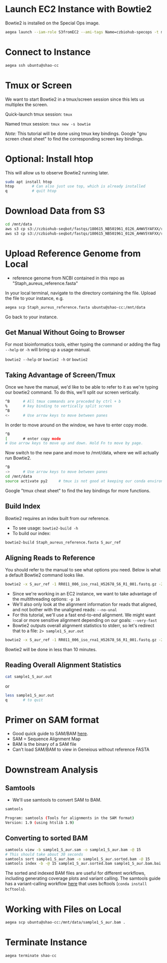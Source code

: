 # Launch EC2 Instance with Bowtie2
Bowtie2 is installed on the Special Ops image.
```bash
aegea launch --iam-role S3fromEC2 --ami-tags Name=czbiohub-specops -t m5.4xlarge shao-cc
```

# Connect to Instance
```bash
aegea ssh ubuntu@shao-cc
```
# Tmux or Screen
We want to start Bowtie2 in a tmux/screen session since this lets us multiplex the screen.


Quick-launch tmux session: `tmux`


Named tmux session: `tmux new -s bowtie`


_Note:_ This tutorial will be done using tmux key bindings. Google "gnu screen cheat sheet" to find the corresponding screen key bindings.

# Optional: Install htop
This will allow us to observe Bowtie2 running later.

```bash
sudo apt install htop
htop        # Can also just use top, which is already installed
q           # quit htop
```
# Download Data from S3

```bash
cd /mnt/data
aws s3 cp s3://czbiohub-seqbot/fastqs/180615_NB501961_0126_AHWV5YAFXX/rawdata/RR011_006_iso_rna1_H52678_S6_R1_001.fastq.gz .
aws s3 cp s3://czbiohub-seqbot/fastqs/180615_NB501961_0126_AHWV5YAFXX/rawdata/RR011_006_iso_rna1_H52678_S6_R2_001.fastq.gz .
```


# Upload Reference Genome from Local
- reference genome from NCBI contained in this repo as "Staph\_aureus\_reference.fasta"


In your local terminal, navigate to the directory containing the file.
Upload the file to your instance, e.g.
```bash
aegea scp Staph_aureus_reference.fasta ubuntu@shao-cc:/mnt/data
```
Go back to your instance.

## Get Manual Without Going to Browser
For most bioinformatics tools, either typing the command or adding the flag `--help` or `-h` will bring up a usage manual.

`bowtie2 --help` or `bowtie2 -h` or `bowtie2`

## Taking Advantage of Screen/Tmux
Once we have the manual, we'd like to be able to refer to it as we're typing our bowtie2 command. To do this, we'll split our screen vertically.

```bash
^B      # All tmux commands are preceded by ctrl + b
%       # key binding to vertically split screen
^B
<-      # Use arrow keys to move between panes
```
In order to move around on the window, we have to enter copy mode.
```bash
^B
[       # enter copy mode
# Use arrow keys to move up and down. Hold Fn to move by page.
```
Now switch to the new pane and move to /mnt/data, where we will actually run Bowtie2.

```bash
^B
->      # Use arrow keys to move between panes
cd /mnt/data
source activate py2     # tmux is not good at keeping our conda environments active :(
```
Google "tmux cheat sheet" to find the key bindings for more functions.

## Build Index
Bowtie2 requires an index built from our reference.
- To see usage: `bowtie2-build -h`
- To build our index:
```bash
bowtie2-build Staph_aureus_reference.fasta S_aur_ref
```


## Aligning Reads to Reference
You should refer to the manual to see what options you need. Below is what a default Bowtie2 command looks like.

```bash
bowtie2 -x S_aur_ref -1 RR011_006_iso_rna1_H52678_S6_R1_001.fastq.gz -2 RR011_006_iso_rna1_H52678_S6_R2_001.fastq.gz -S sample1_S_aur.sam
```

- Since we're working in an EC2 instance, we want to take advantage of the multithreading options: `-p 16`
- We'll also only look at the alignment information for reads that aligned, and not bother with the unaligned reads: `--no-unal`
- For this tutorial, we'll use a fast end-to-end alignment. We might want local or more sensitive alignment depending on our goals: `--very-fast`
- Bowtie2 outputs overall alignment statistics to stderr, so let's redirect that to a file: `2> sample1_S_aur.out`

```bash
bowtie2 -x S_aur_ref -1 RR011_006_iso_rna1_H52678_S6_R1_001.fastq.gz -2 RR011_006_iso_rna1_H52678_S6_R2_001.fastq.gz -S sample1_S_aur.sam -p 16 --no-unal --very-fast 2> sample1_S_aur.out
```

Bowtie2 will be done in less than 10 minutes.




## Reading Overall Alignment Statistics
```bash
cat sample1_S_aur.out
```
or
```bash
less sample1_S_aur.out
q       # to quit
```

# Primer on SAM format
- Good quick guide to SAM/BAM [here](https://training.h3abionet.org/postgraduate_workshop_2014/wp-content/uploads/2014/04/H3ABioNet_2014_NGS_8_SamFormat.pdf).
- SAM = Sequence Alignment Map
- BAM is the binary of a SAM file
- Can't load SAM/BAM to view in Geneious without reference FASTA

# Downstream Analysis

## Samtools
- We'll use samtools to convert SAM to BAM.

```bash
samtools

Program: samtools (Tools for alignments in the SAM format)
Version: 1.9 (using htslib 1.9)
```
## Converting to sorted BAM

```bash
samtools view -b sample1_S_aur.sam -o sample1_S_aur.bam -@ 15
# This should take about 30 seconds
samtools sort sample1_S_aur.bam -o sample1_S_aur.sorted.bam -@ 15
samtools index -b -@ 15 sample1_S_aur.sorted.bam sample1_S_aur.bam.bai
```
The sorted and indexed BAM files are useful for different workflows, including generating coverage plots and variant calling. The samtools guide has a variant-calling workflow [here](http://www.htslib.org/workflow/#mapping_to_variant) that uses bcftools (`conda install bcftools`).

# Working with Files on Local
```bash
aegea scp ubuntu@shao-cc:/mnt/data/sample1_S_aur.bam .
```
# Terminate Instance
`aegea terminate shao-cc`
